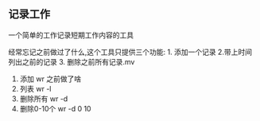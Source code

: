 ## 记录工作
一个简单的工作记录短期工作内容的工具

经常忘记之前做过了什么,这个工具只提供三个功能:  1. 添加一个记录 2.带上时间列出之前的记录 3. 删除之前所有记录.mv 


1. 添加 wr 之前做了啥 
2. 列表 wr -l
3. 删除所有 wr -d 
4. 删除0-10个 wr -d 0 10